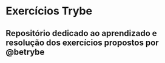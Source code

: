 # Exercícios Trybe 
## Repositório dedicado ao aprendizado e resolução dos exercícios propostos por @betrybe
